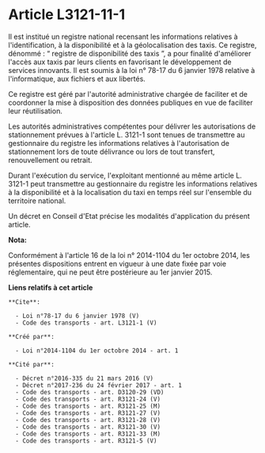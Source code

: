 # Article L3121-11-1

Il est institué un registre national recensant les informations relatives à l'identification, à la disponibilité et à la
géolocalisation des taxis. Ce registre, dénommé : “ registre de disponibilité des taxis ”, a pour finalité d'améliorer
l'accès aux taxis par leurs clients en favorisant le développement de services innovants. Il est soumis à la loi n° 78-17 du
6 janvier 1978 relative à l'informatique, aux fichiers et aux libertés. 

Ce registre est géré par l'autorité administrative chargée de faciliter et de coordonner la mise à disposition des données
publiques en vue de faciliter leur réutilisation. 

Les autorités administratives compétentes pour délivrer les autorisations de stationnement prévues à l'article L. 3121-1 sont
tenues de transmettre au gestionnaire du registre les informations relatives à l'autorisation de stationnement lors de toute
délivrance ou lors de tout transfert, renouvellement ou retrait. 

Durant l'exécution du service, l'exploitant mentionné au même article L. 3121-1 peut transmettre au gestionnaire du registre
les informations relatives à la disponibilité et à la localisation du taxi en temps réel sur l'ensemble du territoire
national. 

Un décret en Conseil d'Etat précise les modalités d'application du présent article.

**Nota:**

Conformément à l'article 16 de la loi n° 2014-1104 du 1er octobre 2014, les présentes dispositions entrent en vigueur à une
date fixée par voie réglementaire, qui ne peut être postérieure au 1er janvier 2015.

**Liens relatifs à cet article**

	**Cite**:

	  - Loi n°78-17 du 6 janvier 1978 (V)
	  - Code des transports - art. L3121-1 (V)

	**Créé par**:

	  - Loi n°2014-1104 du 1er octobre 2014 - art. 1

	**Cité par**:

	  - Décret n°2016-335 du 21 mars 2016 (V)
	  - Décret n°2017-236 du 24 février 2017 - art. 1
	  - Code des transports - art. D3120-29 (VD)
	  - Code des transports - art. R3121-24 (V)
	  - Code des transports - art. R3121-25 (M)
	  - Code des transports - art. R3121-27 (V)
	  - Code des transports - art. R3121-28 (V)
	  - Code des transports - art. R3121-30 (V)
	  - Code des transports - art. R3121-33 (M)
	  - Code des transports - art. R3121-5 (V)
